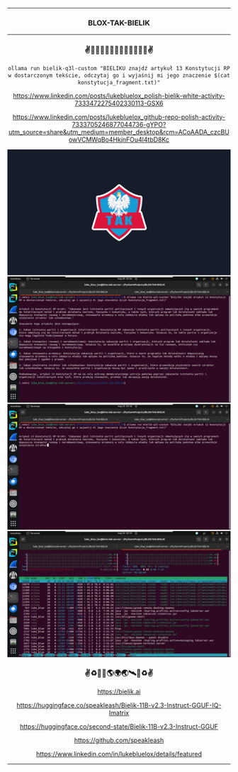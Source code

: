 <hr>

<div align="center"> 

### BLOX-TAK-BIELIK

</div> 

<hr>

<div align="center">

### ✌️🦅🇺🇸🇪🇺🇵🇱🇪🇺🇺🇸🦅✌️

```
ollama run bielik-q3l-custom "BIELIKU znajdź artykuł 13 Konstytucji RP w dostarczonym tekście, odczytaj go i wyjaśnij mi jego znaczenie $(cat konstytucja_fragment.txt)"
```

https://www.linkedin.com/posts/lukebluelox_polish-bielik-white-activity-7333472275402330113-GSX6

https://www.linkedin.com/posts/lukebluelox_github-repo-polish-activity-7333705246877044736-gYPO?utm_source=share&utm_medium=member_desktop&rcm=ACoAADA_czcBUowVCMWqBo4HkjnFOu4l4tbD8Kc

<img src="BLOX-TAK_SF_WP.png" width="" height=""/>
<br>
<img src="Screenshot_from_2025-05-29_05-25-57.png" width="" height=""/>
<br>
<img src="Screenshot_from_2025-05-29_05-17-54.png" width="" height=""/>
<br>
<img src="Screenshot_from_2025-05-29_05-18-02.png" width="" height=""/>

### ✌♻️🌌🚀🌎🌍🌏🛰🌌♻️✌

https://bielik.ai

https://huggingface.co/speakleash/Bielik-11B-v2.3-Instruct-GGUF-IQ-Imatrix

https://huggingface.co/second-state/Bielik-11B-v2.3-Instruct-GGUF

https://github.com/speakleash

https://www.linkedin.com/in/lukebluelox/details/featured

</div>

<hr>
